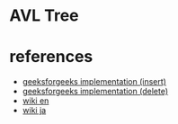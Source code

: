 # AVL Tree



# references
- [geeksforgeeks implementation (insert)](https://geeksforgeeks.org/avl-tree-set-1-insertion)
- [geeksforgeeks implementation (delete)](https://geeksforgeeks.org/avl-tree-set-2-deletion)
- [wiki en](https://en.wikipedia.org/wiki/AVL_tree)
- [wiki ja](https://ja.wikipedia.org/wiki/AVL%E6%9C%A8)
